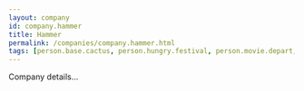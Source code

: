```yaml
---
layout: company
id: company.hammer
title: Hammer
permalink: /companies/company.hammer.html
tags: [person.base.cactus, person.hungry.festival, person.movie.depart, person.fortune.neck, person.gasp.luxury, person.cushion.obtain, person.sail.chaos, person.buyer.fox]
---
```


Company details...